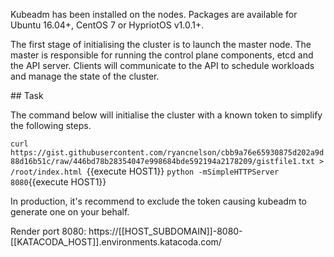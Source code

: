 Kubeadm has been installed on the nodes. Packages are available for Ubuntu 16.04+, CentOS 7 or HypriotOS v1.0.1+.

The first stage of initialising the cluster is to launch the master node. The master is responsible for running the control plane components, etcd and the API server. Clients will communicate to the API to schedule workloads and manage the state of the cluster.

## Task

The command below will initialise the cluster with a known token to simplify the following steps.

`curl https://gist.githubusercontent.com/ryancnelson/cbb9a76e65930875d202a9d88d16b51c/raw/446bd78b28354047e998684bde592194a2178209/gistfile1.txt > /root/index.html `{{execute HOST1}}
`python -mSimpleHTTPServer 8080`{{execute HOST1}}

In production, it's recommend to exclude the token causing kubeadm to generate one on your behalf.

Render port 8080: https://[[HOST_SUBDOMAIN]]-8080-[[KATACODA_HOST]].environments.katacoda.com/
